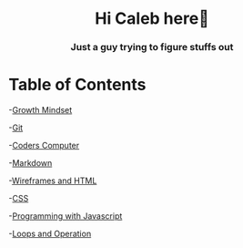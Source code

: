 <h1 align="center">Hi Caleb here👋</h1>
<h3 align="center">Just a guy trying to figure stuffs out </h3>

# Table of Contents
-[Growth Mindset](growthMindset.md) 

-[Git](Git.md)

-[Coders Computer](coderComputer.md)

-[Markdown](Markdown.md)

-[Wireframes and HTML](wireframesAndHTML.md)

-[CSS](css.md)

-[Programming with Javascript](programmingWithJavascript.md)

-[Loops and Operation](loopsAndIteration.md)





